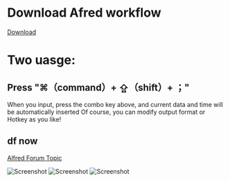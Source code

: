 Download Afred workflow
================================

[Download](https://raw.github.com/aquastar/alfred-datetime-format-converter/blob/master/Datetime%20Format%20Converter.alfredworkflow?raw=true)

# Two uasge:

## Press "⌘（command）+ ⇪（shift）+ ；"
When you input, press the combo key above, and current data and time will be automatically inserted
Of course, you can modify output format or Hotkey as you like!

## df now
[Alfred Forum Topic](http://www.alfredforum.com/topic/1558-datetime-format-converter-convert-between-unix-timestamps-and-datetime-strings/)

![Screenshot](https://raw.github.com/mwaterfall/alfred-datetime-format-converter/master/download/screenshot_1.png)
![Screenshot](https://raw.github.com/mwaterfall/alfred-datetime-format-converter/master/download/screenshot_2.png)
![Screenshot](https://raw.github.com/mwaterfall/alfred-datetime-format-converter/master/download/screenshot_3.png)
